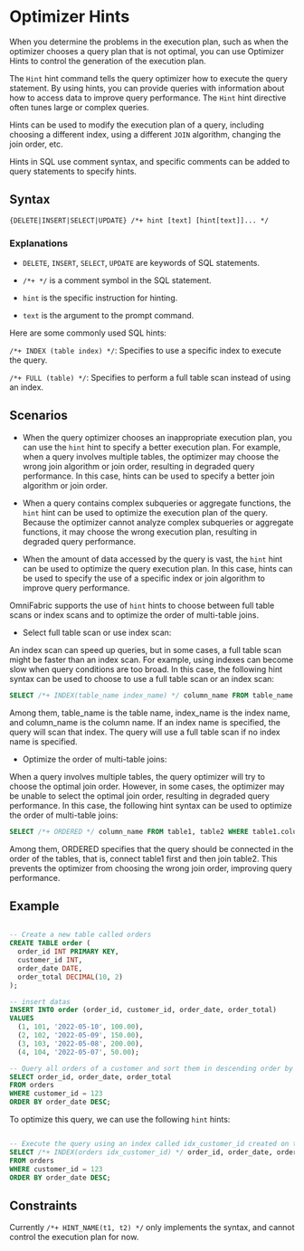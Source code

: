 # Optimizer Hints

When you determine the problems in the execution plan, such as when the optimizer chooses a query plan that is not optimal, you can use Optimizer Hints to control the generation of the execution plan.

The `Hint` hint command tells the query optimizer how to execute the query statement. By using hints, you can provide queries with information about how to access data to improve query performance. The `Hint` hint directive often tunes large or complex queries.

Hints can be used to modify the execution plan of a query, including choosing a different index, using a different `JOIN` algorithm, changing the join order, etc. <!--Hints can be used to control the cache behavior of the query, such as forcing the cache to be refreshed or not caching the query results. -->

Hints in SQL use comment syntax, and specific comments can be added to query statements to specify hints.

## Syntax

```
{DELETE|INSERT|SELECT|UPDATE} /*+ hint [text] [hint[text]]... */
```

### Explanations

- `DELETE`, `INSERT`, `SELECT`, `UPDATE` are keywords of SQL statements.

- `/*+ */` is a comment symbol in the SQL statement.

- `hint` is the specific instruction for hinting.

- `text` is the argument to the prompt command.

Here are some commonly used SQL hints:

`/*+ INDEX (table index) */`: Specifies to use a specific index to execute the query.

`/*+ FULL (table) */`: Specifies to perform a full table scan instead of using an index.

<!--/*+ NOCACHE */: Specifies not to cache query results. -->

<!--/*+ USE_HASH (table) */: Specifies to use the hash join algorithm. -->

## Scenarios

- When the query optimizer chooses an inappropriate execution plan, you can use the `hint` hint to specify a better execution plan. For example, when a query involves multiple tables, the optimizer may choose the wrong join algorithm or join order, resulting in degraded query performance. In this case, hints can be used to specify a better join algorithm or join order.

- When a query contains complex subqueries or aggregate functions, the `hint` hint can be used to optimize the execution plan of the query. Because the optimizer cannot analyze complex subqueries or aggregate functions, it may choose the wrong execution plan, resulting in degraded query performance.

- When the amount of data accessed by the query is vast, the `hint` hint can be used to optimize the query execution plan. In this case, hints can be used to specify the use of a specific index or join algorithm to improve query performance.

OmniFabric supports the use of `hint` hints to choose between full table scans or index scans and to optimize the order of multi-table joins.

- Select full table scan or use index scan:

An index scan can speed up queries, but in some cases, a full table scan might be faster than an index scan. For example, using indexes can become slow when query conditions are too broad. In this case, the following hint syntax can be used to choose to use a full table scan or an index scan:

```sql
SELECT /*+ INDEX(table_name index_name) */ column_name FROM table_name WHERE ...
```

Among them, table_name is the table name, index_name is the index name, and column_name is the column name. If an index name is specified, the query will scan that index. The query will use a full table scan if no index name is specified.

- Optimize the order of multi-table joins:

When a query involves multiple tables, the query optimizer will try to choose the optimal join order. However, in some cases, the optimizer may be unable to select the optimal join order, resulting in degraded query performance. In this case, the following hint syntax can be used to optimize the order of multi-table joins:

```sql
SELECT /*+ ORDERED */ column_name FROM table1, table2 WHERE table1.column1 = table2.column2;
```

Among them, ORDERED specifies that the query should be connected in the order of the tables, that is, connect table1 first and then join table2. This prevents the optimizer from choosing the wrong join order, improving query performance.

## Example

```sql

-- Create a new table called orders
CREATE TABLE order (
  order_id INT PRIMARY KEY,
  customer_id INT,
  order_date DATE,
  order_total DECIMAL(10, 2)
);

-- insert datas
INSERT INTO order (order_id, customer_id, order_date, order_total)
VALUES
  (1, 101, '2022-05-10', 100.00),
  (2, 102, '2022-05-09', 150.00),
  (3, 103, '2022-05-08', 200.00),
  (4, 104, '2022-05-07', 50.00);

-- Query all orders of a customer and sort them in descending order by order date
SELECT order_id, order_date, order_total
FROM orders
WHERE customer_id = 123
ORDER BY order_date DESC;
```

To optimize this query, we can use the following `hint` hints:

```sql

-- Execute the query using an index called idx_customer_id created on the customer_id field
SELECT /*+ INDEX(orders idx_customer_id) */ order_id, order_date, order_total
FROM orders
WHERE customer_id = 123
ORDER BY order_date DESC;
```

## Constraints

Currently `/*+ HINT_NAME(t1, t2) */` only implements the syntax, and cannot control the execution plan for now.
